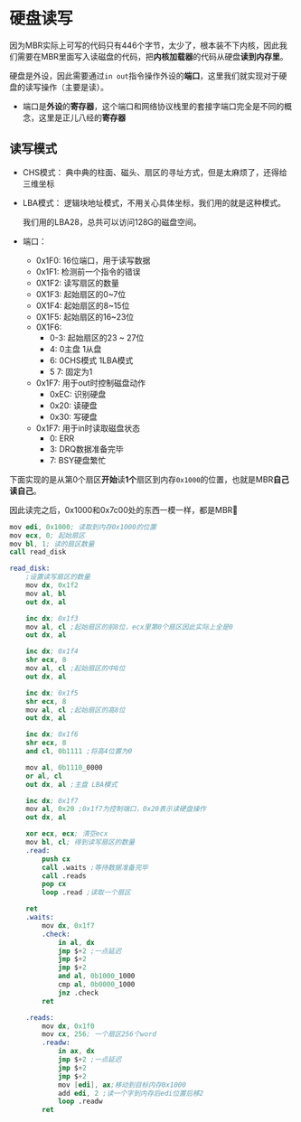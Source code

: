# 硬盘读写

因为MBR实际上可写的代码只有446个字节，太少了，根本装不下内核，因此我们需要在MBR里面写入读磁盘的代码，把**内核加载器**的代码从硬盘**读到内存里**。

硬盘是外设，因此需要通过`in out`指令操作外设的**端口**，这里我们就实现对于硬盘的读写操作（主要是读）。

* 端口是**外设**的**寄存器**，这个端口和网络协议栈里的套接字端口完全是不同的概念，这里是正儿八经的**寄存器**

## 读写模式
* CHS模式：
    典中典的柱面、磁头、扇区的寻址方式，但是太麻烦了，还得给三维坐标

* LBA模式：
    逻辑块地址模式，不用关心具体坐标，我们用的就是这种模式。

    我们用的LBA28，总共可以访问128G的磁盘空间。

* 端口：
  * 0x1F0: 16位端口，用于读写数据
  * 0x1F1: 检测前一个指令的错误
  * 0X1F2: 读写扇区的数量
  * 0X1F3: 起始扇区的0~7位
  * 0X1F4: 起始扇区的8~15位
  * 0X1F5: 起始扇区的16~23位
  * 0X1F6:
    * 0-3: 起始扇区的23 ~ 27位 
    * 4: 0主盘 1从盘
    * 6: 0CHS模式 1LBA模式
    * 5 7: 固定为1
  * 0x1F7: 用于out时控制磁盘动作
    * 0xEC: 识别硬盘
    * 0x20: 读硬盘
    * 0x30: 写硬盘
  * 0x1F7: 用于in时读取磁盘状态
    * 0: ERR
    * 3: DRQ数据准备完毕
    * 7: BSY硬盘繁忙

下面实现的是从第0个扇区**开始**读**1个**扇区到内存`0x1000`的位置，也就是MBR**自己读自己**。

因此读完之后，0x1000和0x7c00处的东西一模一样，都是MBR🤭
```s
mov edi, 0x1000; 读取到内存0x1000的位置
mov ecx, 0; 起始扇区
mov bl, 1; 读的扇区数量
call read_disk

read_disk:
    ;设置读写扇区的数量
    mov dx, 0x1f2
    mov al, bl
    out dx, al

    inc dx; 0x1f3
    mov al, cl ;起始扇区的前8位，ecx里第0个扇区因此实际上全是0
    out dx, al

    inc dx; 0x1f4
    shr ecx, 8
    mov al, cl ;起始扇区的中8位
    out dx, al

    inc dx; 0x1f5
    shr ecx, 8
    mov al, cl ;起始扇区的高8位
    out dx, al

    inc dx; 0x1f6
    shr ecx, 8
    and cl, 0b1111 ;将高4位置为0

    mov al, 0b1110_0000
    or al, cl
    out dx, al ;主盘 LBA模式

    inc dx; 0x1f7
    mov al, 0x20 ;0x1f7为控制端口，0x20表示读硬盘操作
    out dx, al

    xor ecx, ecx; 清空ecx
    mov bl, cl; 得到读写扇区的数量
    .read:
        push cx
        call .waits ;等待数据准备完毕
        call .reads
        pop cx
        loop .read ;读取一个扇区

    ret
    .waits:
        mov dx, 0x1f7
        .check:
            in al, dx
            jmp $+2 ;一点延迟
            jmp $+2
            jmp $+2
            and al, 0b1000_1000
            cmp al, 0b0000_1000
            jnz .check
        ret

    .reads:
        mov dx, 0x1f0
        mov cx, 256; 一个扇区256个word
        .readw:
            in ax, dx
            jmp $+2 ;一点延迟
            jmp $+2
            jmp $+2
            mov [edi], ax;移动到目标内存0x1000
            add edi, 2 ;读一个字到内存后edi位置后移2
            loop .readw
        ret

```

